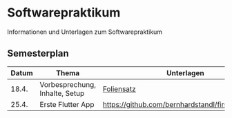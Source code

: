 # Softwarepraktikum
Informationen und Unterlagen zum Softwarepraktikum


## Semesterplan

| Datum  | Thema | Unterlagen |
| ------------- | ------------- | ------------- |
| 18.4.  | Vorbesprechung, Inhalte, Setup | [Foliensatz](sp_foliensatz.pdf) |
| 25.4.  | Erste Flutter App  | https://github.com/bernhardstandl/first_flutter_app |
